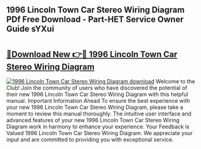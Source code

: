 ## 1996 Lincoln Town Car Stereo Wiring Diagram PDf Free Download - Part-HET Service Owner Guide sYXui

# <h2><a href="http://dfu7fki.blite.top/?on=1996+Lincoln+Town+Car+Stereo+Wiring+Diagram">🔗Download New 👉🔴 1996 Lincoln Town Car Stereo Wiring Diagram</a></h2>

[![1996 Lincoln Town Car Stereo Wiring Diagram download](https://i.imgur.com/lujVjoI.png)](http://dfu7fki.blite.top/?on=1996+Lincoln+Town+Car+Stereo+Wiring+Diagram)
Welcome to the Club! Join the community of users who have discovered the potential of their new 1996 Lincoln Town Car Stereo Wiring Diagram with this helpful manual. Important Information Ahead To ensure the best experience with your new 1996 Lincoln Town Car Stereo Wiring Diagram, please take a moment to review this manual thoroughly. The intuitive user interface and advanced features of your new 1996 Lincoln Town Car Stereo Wiring Diagram work in harmony to enhance your experience. Your Feedback is Valued 1996 Lincoln Town Car Stereo Wiring Diagram. We appreciate your input and are committed to providing you with exceptional service.
